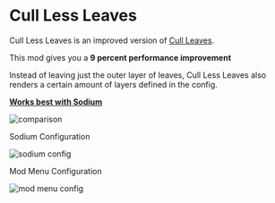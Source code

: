 # Cull Less Leaves
Cull Less Leaves is an improved version of [Cull Leaves](https://www.curseforge.com/minecraft/mc-mods/cull-leaves).

This mod gives you a **9 percent performance improvement**

Instead of leaving just the outer layer of leaves, Cull Less Leaves also renders a certain amount
of layers defined in the config.

**[Works best with Sodium](https://modrinth.com/mod/sodium)**

![comparison](https://i.imgur.com/yMUQxMX.png)

Sodium Configuration

![sodium config](https://i.imgur.com/JE0uJ99.png)

Mod Menu Configuration

![mod menu config](https://i.imgur.com/RYNVj3b.png)
